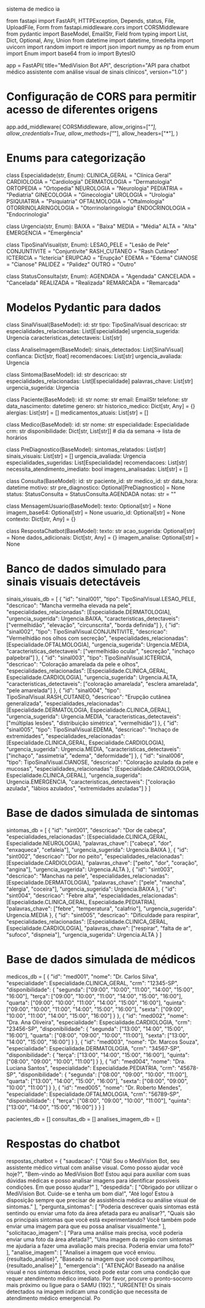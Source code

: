 sistema de medico ia 


from fastapi import FastAPI, HTTPException, Depends, status, File, UploadFile, Form
from fastapi.middleware.cors import CORSMiddleware
from pydantic import BaseModel, EmailStr, Field
from typing import List, Dict, Optional, Any, Union
from datetime import datetime, timedelta
import uvicorn
import random
import re
import json
import numpy as np
from enum import Enum
import base64
from io import BytesIO

app = FastAPI(
    title="MediVision Bot API",
    description="API para chatbot médico assistente com análise visual de sinais clínicos",
    version="1.0"
)

# Configuração de CORS para permitir acesso de diferentes origens
app.add_middleware(
    CORSMiddleware,
    allow_origins=["*"],
    allow_credentials=True,
    allow_methods=["*"],
    allow_headers=["*"],
)

# Enums para categorização
class Especialidade(str, Enum):
    CLINICA_GERAL = "Clínica Geral"
    CARDIOLOGIA = "Cardiologia"
    DERMATOLOGIA = "Dermatologia"
    ORTOPEDIA = "Ortopedia"
    NEUROLOGIA = "Neurologia"
    PEDIATRIA = "Pediatria"
    GINECOLOGIA = "Ginecologia"
    UROLOGIA = "Urologia"
    PSIQUIATRIA = "Psiquiatria"
    OFTALMOLOGIA = "Oftalmologia"
    OTORRINOLARINGOLOGIA = "Otorrinolaringologia"
    ENDOCRINOLOGIA = "Endocrinologia"

class Urgencia(str, Enum):
    BAIXA = "Baixa"
    MEDIA = "Média"
    ALTA = "Alta"
    EMERGENCIA = "Emergência"

class TipoSinalVisual(str, Enum):
    LESAO_PELE = "Lesão de Pele"
    CONJUNTIVITE = "Conjuntivite"
    RASH_CUTANEO = "Rash Cutâneo"
    ICTERICIA = "Icterícia"
    ERUPCAO = "Erupção"
    EDEMA = "Edema"
    CIANOSE = "Cianose"
    PALIDEZ = "Palidez"
    OUTRO = "Outro"

class StatusConsulta(str, Enum):
    AGENDADA = "Agendada"
    CANCELADA = "Cancelada"
    REALIZADA = "Realizada"
    REMARCADA = "Remarcada"

# Modelos Pydantic para dados
class SinalVisual(BaseModel):
    id: str
    tipo: TipoSinalVisual
    descricao: str
    especialidades_relacionadas: List[Especialidade]
    urgencia_sugerida: Urgencia
    caracteristicas_detectaveis: List[str]

class AnaliseImagem(BaseModel):
    sinais_detectados: List[SinalVisual]
    confianca: Dict[str, float]
    recomendacoes: List[str]
    urgencia_avaliada: Urgencia

class Sintoma(BaseModel):
    id: str
    descricao: str
    especialidades_relacionadas: List[Especialidade]
    palavras_chave: List[str]
    urgencia_sugerida: Urgencia

class Paciente(BaseModel):
    id: str
    nome: str
    email: EmailStr
    telefone: str
    data_nascimento: datetime
    genero: str
    historico_medico: Dict[str, Any] = {}
    alergias: List[str] = []
    medicamentos_atuais: List[str] = []

class Medico(BaseModel):
    id: str
    nome: str
    especialidade: Especialidade
    crm: str
    disponibilidade: Dict[str, List[str]]  # dia da semana -> lista de horários

class PreDiagnostico(BaseModel):
    sintomas_relatados: List[str]
    sinais_visuais: List[str] = []
    urgencia_avaliada: Urgencia
    especialidades_sugeridas: List[Especialidade]
    recomendacoes: List[str]
    necessita_atendimento_imediato: bool
    imagens_analisadas: List[str] = []

class Consulta(BaseModel):
    id: str
    paciente_id: str
    medico_id: str
    data_hora: datetime
    motivo: str
    pre_diagnostico: Optional[PreDiagnostico] = None
    status: StatusConsulta = StatusConsulta.AGENDADA
    notas: str = ""

class MensagemUsuario(BaseModel):
    texto: Optional[str] = None
    imagem_base64: Optional[str] = None
    usuario_id: Optional[str] = None
    contexto: Dict[str, Any] = {}

class RespostaChatbot(BaseModel):
    texto: str
    acao_sugerida: Optional[str] = None
    dados_adicionais: Dict[str, Any] = {}
    imagem_analise: Optional[str] = None

# Banco de dados simulado para sinais visuais detectáveis
sinais_visuais_db = [
    {
        "id": "sinal001",
        "tipo": TipoSinalVisual.LESAO_PELE,
        "descricao": "Mancha vermelha elevada na pele",
        "especialidades_relacionadas": [Especialidade.DERMATOLOGIA],
        "urgencia_sugerida": Urgencia.BAIXA,
        "caracteristicas_detectaveis": ["vermelhidão", "elevação", "circunscrita", "borda definida"]
    },
    {
        "id": "sinal002",
        "tipo": TipoSinalVisual.CONJUNTIVITE,
        "descricao": "Vermelhidão nos olhos com secreção",
        "especialidades_relacionadas": [Especialidade.OFTALMOLOGIA],
        "urgencia_sugerida": Urgencia.MEDIA,
        "caracteristicas_detectaveis": ["vermelhidão ocular", "secreção", "inchaço palpebral"]
    },
    {
        "id": "sinal003",
        "tipo": TipoSinalVisual.ICTERICIA,
        "descricao": "Coloração amarelada da pele e olhos",
        "especialidades_relacionadas": [Especialidade.CLINICA_GERAL, Especialidade.CARDIOLOGIA],
        "urgencia_sugerida": Urgencia.ALTA,
        "caracteristicas_detectaveis": ["coloração amarelada", "esclera amarelada", "pele amarelada"]
    },
    {
        "id": "sinal004",
        "tipo": TipoSinalVisual.RASH_CUTANEO,
        "descricao": "Erupção cutânea generalizada",
        "especialidades_relacionadas": [Especialidade.DERMATOLOGIA, Especialidade.CLINICA_GERAL],
        "urgencia_sugerida": Urgencia.MEDIA,
        "caracteristicas_detectaveis": ["múltiplas lesões", "distribuição simétrica", "vermelhidão"]
    },
    {
        "id": "sinal005",
        "tipo": TipoSinalVisual.EDEMA,
        "descricao": "Inchaço de extremidades",
        "especialidades_relacionadas": [Especialidade.CLINICA_GERAL, Especialidade.CARDIOLOGIA],
        "urgencia_sugerida": Urgencia.MEDIA,
        "caracteristicas_detectaveis": ["inchaço", "assimetria", "edema", "deformidade"]
    },
    {
        "id": "sinal006",
        "tipo": TipoSinalVisual.CIANOSE,
        "descricao": "Coloração azulada da pele e mucosas",
        "especialidades_relacionadas": [Especialidade.CARDIOLOGIA, Especialidade.CLINICA_GERAL],
        "urgencia_sugerida": Urgencia.EMERGENCIA,
        "caracteristicas_detectaveis": ["coloração azulada", "lábios azulados", "extremidades azuladas"]
    }
]

# Base de dados simulada de sintomas
sintomas_db = [
    {
        "id": "sint001",
        "descricao": "Dor de cabeça",
        "especialidades_relacionadas": [Especialidade.CLINICA_GERAL, Especialidade.NEUROLOGIA],
        "palavras_chave": ["cabeça", "dor", "enxaqueca", "cefaleia"],
        "urgencia_sugerida": Urgencia.BAIXA
    },
    {
        "id": "sint002",
        "descricao": "Dor no peito",
        "especialidades_relacionadas": [Especialidade.CARDIOLOGIA],
        "palavras_chave": ["peito", "dor", "coração", "angina"],
        "urgencia_sugerida": Urgencia.ALTA
    },
    {
        "id": "sint003",
        "descricao": "Manchas na pele",
        "especialidades_relacionadas": [Especialidade.DERMATOLOGIA],
        "palavras_chave": ["pele", "mancha", "alergia", "coceira"],
        "urgencia_sugerida": Urgencia.BAIXA
    },
    {
        "id": "sint004",
        "descricao": "Febre alta",
        "especialidades_relacionadas": [Especialidade.CLINICA_GERAL, Especialidade.PEDIATRIA],
        "palavras_chave": ["febre", "temperatura", "calafrio"],
        "urgencia_sugerida": Urgencia.MEDIA
    },
    {
        "id": "sint005",
        "descricao": "Dificuldade para respirar",
        "especialidades_relacionadas": [Especialidade.CLINICA_GERAL, Especialidade.CARDIOLOGIA],
        "palavras_chave": ["respirar", "falta de ar", "sufoco", "dispneia"],
        "urgencia_sugerida": Urgencia.ALTA
    }
]

# Base de dados simulada de médicos
medicos_db = [
    {
        "id": "med001",
        "nome": "Dr. Carlos Silva",
        "especialidade": Especialidade.CLINICA_GERAL,
        "crm": "12345-SP",
        "disponibilidade": {
            "segunda": ["09:00", "10:00", "11:00", "14:00", "15:00", "16:00"],
            "terça": ["09:00", "10:00", "11:00", "14:00", "15:00", "16:00"],
            "quarta": ["09:00", "10:00", "11:00", "14:00", "15:00", "16:00"],
            "quinta": ["09:00", "10:00", "11:00", "14:00", "15:00", "16:00"],
            "sexta": ["09:00", "10:00", "11:00", "14:00", "15:00", "16:00"]
        }
    },
    {
        "id": "med002",
        "nome": "Dra. Ana Oliveira",
        "especialidade": Especialidade.CARDIOLOGIA,
        "crm": "23456-SP",
        "disponibilidade": {
            "segunda": ["13:00", "14:00", "15:00", "16:00"],
            "quarta": ["08:00", "09:00", "10:00", "11:00"],
            "sexta": ["13:00", "14:00", "15:00", "16:00"]
        }
    },
    {
        "id": "med003",
        "nome": "Dr. Marcos Souza",
        "especialidade": Especialidade.DERMATOLOGIA,
        "crm": "34567-SP",
        "disponibilidade": {
            "terça": ["13:00", "14:00", "15:00", "16:00"],
            "quinta": ["08:00", "09:00", "10:00", "11:00"]
        }
    },
    {
        "id": "med004",
        "nome": "Dra. Luciana Santos",
        "especialidade": Especialidade.PEDIATRIA,
        "crm": "45678-SP",
        "disponibilidade": {
            "segunda": ["08:00", "09:00", "10:00", "11:00"],
            "quarta": ["13:00", "14:00", "15:00", "16:00"],
            "sexta": ["08:00", "09:00", "10:00", "11:00"]
        }
    },
    {
        "id": "med005",
        "nome": "Dr. Roberto Mendes",
        "especialidade": Especialidade.OFTALMOLOGIA,
        "crm": "56789-SP",
        "disponibilidade": {
            "terça": ["08:00", "09:00", "10:00", "11:00"],
            "quinta": ["13:00", "14:00", "15:00", "16:00"]
        }
    }
]

pacientes_db = []
consultas_db = []
analises_imagem_db = []

# Respostas do chatbot
respostas_chatbot = {
    "saudacao": [
        "Olá! Sou o MediVision Bot, seu assistente médico virtual com análise visual. Como posso ajudar você hoje?",
        "Bem-vindo ao MediVision Bot! Estou aqui para auxiliar com suas dúvidas médicas e posso analisar imagens para identificar possíveis condições. Em que posso ajudar?"
    ],
    "despedida": [
        "Obrigado por utilizar o MediVision Bot. Cuide-se e tenha um bom dia!",
        "Até logo! Estou à disposição sempre que precisar de assistência médica ou análise visual de sintomas."
    ],
    "pergunta_sintomas": [
        "Poderia descrever quais sintomas está sentindo ou enviar uma foto da área afetada para eu analisar?",
        "Quais são os principais sintomas que você está experimentando? Você também pode enviar uma imagem para que eu possa analisar visualmente."
    ],
    "solicitacao_imagem": [
        "Para uma análise mais precisa, você poderia enviar uma foto da área afetada?",
        "Uma imagem da região com sintomas me ajudaria a fazer uma avaliação mais precisa. Poderia enviar uma foto?"
    ],
    "analise_imagem": [
        "Analisei a imagem que você enviou. {resultado_analise}",
        "Baseado na imagem que você compartilhou, {resultado_analise}"
    ],
    "emergencia": [
        "ATENÇÃO! Baseado na análise visual e nos sintomas descritos, você pode estar com uma condição que requer atendimento médico imediato. Por favor, procure o pronto-socorro mais próximo ou ligue para o SAMU (192).",
        "URGENTE! Os sinais detectados na imagem indicam uma condição que necessita de atendimento médico emergencial. Po
